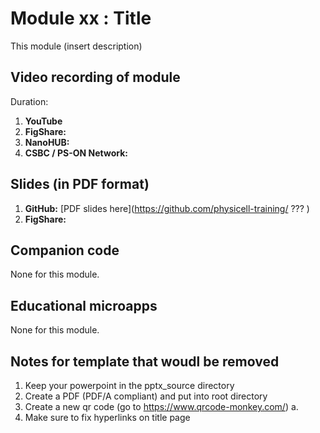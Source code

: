 # Module xx : Title 
This module (insert description)

## Video recording of module 
Duration: 
1. **YouTube**
1. **FigShare:**
1. **NanoHUB:**
1. **CSBC / PS-ON Network:** 

## Slides (in PDF format)

1. **GitHub:** [PDF slides here](https://github.com/physicell-training/ ??? )
1. **FigShare:** 

## Companion code
None for this module. 

## Educational microapps 
None for this module. 


## Notes for template that woudl be removed
1. Keep your powerpoint in the pptx_source directory 
2. Create a PDF (PDF/A compliant) and put into root directory 
3. Create a new qr code (go to https://www.qrcode-monkey.com/) 
  a. 
3. Make sure to fix hyperlinks on title page 


